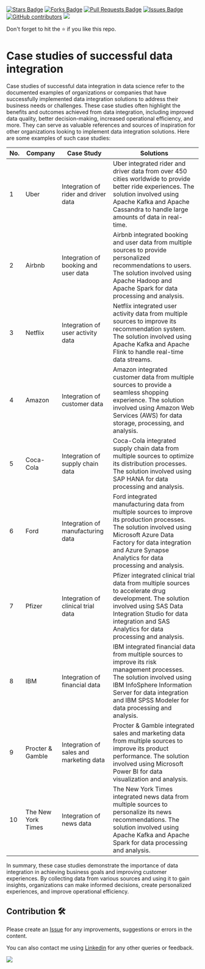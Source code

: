 <a href="https://github.com/drshahizan/special-topic-data-engineering/stargazers"><img src="https://img.shields.io/github/stars/drshahizan/special-topic-data-engineering" alt="Stars Badge"/></a>
<a href="https://github.com/drshahizan/special-topic-data-engineering/network/members"><img src="https://img.shields.io/github/forks/drshahizan/special-topic-data-engineering" alt="Forks Badge"/></a>
<a href="https://github.com/drshahizan/special-topic-data-engineering/pulls"><img src="https://img.shields.io/github/issues-pr/drshahizan/special-topic-data-engineering" alt="Pull Requests Badge"/></a>
<a href="https://github.com/drshahizan/special-topic-data-engineering/issues"><img src="https://img.shields.io/github/issues/drshahizan/special-topic-data-engineering" alt="Issues Badge"/></a>
<a href="https://github.com/drshahizan/special-topic-data-engineering/graphs/contributors"><img alt="GitHub contributors" src="https://img.shields.io/github/contributors/drshahizan/special-topic-data-engineering?color=2b9348"></a>
![](https://visitor-badge.glitch.me/badge?page_id=drshahizan/special-topic-data-engineering)

Don't forget to hit the :star: if you like this repo.

# Case studies of successful data integration
Case studies of successful data integration in data science refer to the documented examples of organizations or companies that have successfully implemented data integration solutions to address their business needs or challenges. These case studies often highlight the benefits and outcomes achieved from data integration, including improved data quality, better decision-making, increased operational efficiency, and more. They can serve as valuable references and sources of inspiration for other organizations looking to implement data integration solutions. Here are some examples of such case studies:

| No. | Company | Case Study | Solutions |
| --- | --- | --- | --- |
| 1 | Uber | Integration of rider and driver data | Uber integrated rider and driver data from over 450 cities worldwide to provide better ride experiences. The solution involved using Apache Kafka and Apache Cassandra to handle large amounts of data in real-time. |
| 2 | Airbnb | Integration of booking and user data | Airbnb integrated booking and user data from multiple sources to provide personalized recommendations to users. The solution involved using Apache Hadoop and Apache Spark for data processing and analysis. |
| 3 | Netflix | Integration of user activity data | Netflix integrated user activity data from multiple sources to improve its recommendation system. The solution involved using Apache Kafka and Apache Flink to handle real-time data streams. |
| 4 | Amazon | Integration of customer data | Amazon integrated customer data from multiple sources to provide a seamless shopping experience. The solution involved using Amazon Web Services (AWS) for data storage, processing, and analysis. |
| 5 | Coca-Cola | Integration of supply chain data | Coca-Cola integrated supply chain data from multiple sources to optimize its distribution processes. The solution involved using SAP HANA for data processing and analysis. |
| 6 | Ford | Integration of manufacturing data | Ford integrated manufacturing data from multiple sources to improve its production processes. The solution involved using Microsoft Azure Data Factory for data integration and Azure Synapse Analytics for data processing and analysis. |
| 7 | Pfizer | Integration of clinical trial data | Pfizer integrated clinical trial data from multiple sources to accelerate drug development. The solution involved using SAS Data Integration Studio for data integration and SAS Analytics for data processing and analysis. |
| 8 | IBM | Integration of financial data | IBM integrated financial data from multiple sources to improve its risk management processes. The solution involved using IBM InfoSphere Information Server for data integration and IBM SPSS Modeler for data processing and analysis. |
| 9 | Procter & Gamble | Integration of sales and marketing data | Procter & Gamble integrated sales and marketing data from multiple sources to improve its product performance. The solution involved using Microsoft Power BI for data visualization and analysis. |
| 10 | The New York Times | Integration of news data | The New York Times integrated news data from multiple sources to personalize its news recommendations. The solution involved using Apache Kafka and Apache Spark for data processing and analysis. |

In summary, these case studies demonstrate the importance of data integration in achieving business goals and improving customer experiences. By collecting data from various sources and using it to gain insights, organizations can make informed decisions, create personalized experiences, and improve operational efficiency.

## Contribution 🛠️
Please create an [Issue](https://github.com/drshahizan/special-topic-data-engineering/issues) for any improvements, suggestions or errors in the content.

You can also contact me using [Linkedin](https://www.linkedin.com/in/drshahizan/) for any other queries or feedback.

![](https://komarev.com/ghpvc/?username=drshahizan&label=Views&color=0e75b6&style=flat)


